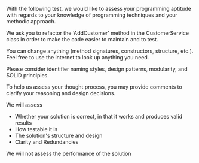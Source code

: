 With the following test, we would like to assess your programming aptitude with regards to your knowledge of programming techniques and your methodic approach.

We ask you to refactor the ‘AddCustomer’ method in the CustomerService class in order to make the code easier to maintain and to test.

You can change anything (method signatures, constructors, structure, etc.). Feel free to use the internet to look up anything you need.

Please consider identifier naming styles, design patterns, modularity, and SOLID principles.

To help us assess your thought process, you may provide comments to clarify your reasoning and design decisions.

We will assess
- Whether your solution is correct, in that it works and produces valid results
- How testable it is
- The solution's structure and design
- Clarity and Redundancies

We will not assess the performance of the solution